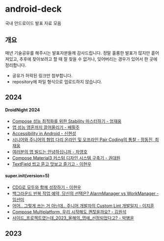 # android-deck
국내 안드로이드 발표 자료 모음

## 개요
매년 기술공유를 해주시는 발표자분들께 감사드립니다. 정말 훌륭한 발표가 많지만 흩어져있고, 추후에 찾아보려고 할 때 잘 찾을 수 없거나, 잊어버리는 경우가 있어서 한 곳에 정리합니다.

- 공유가 허락된 링크만 첨부합니다.
- repository에 파일 형식으로 업로드하지 않습니다.

## 2024
#### DroidNight 2024
- [Compose 성능 최적화를 위한 Stability 마스터하기 - 엄재웅](https://speakerdeck.com/skydoves/kr-2024-droidknights-mastering-stability-to-optimize-compose-performance)
- [앱 성능 영혼까지 끌어올리기 - 배필주](https://speakerdeck.com/veronikapj/aeb-seongneung-yeonghonggaji-ggeuleoolrigi)
- [Accessibility in Android - 신현성](https://speakerdeck.com/nanamare/droid-knights-2024-accessibility-in-android-ed460750-9a06-4e7e-b156-5decf7596817)
- [시니어와 주니어의 협업 다리 온라인 및 오프라인 Pair Coding의 통찰 - 정동진, 최재웅](https://bit.ly/3yX3Rbv)
- [여러분의 앱 빌드는 안녕하십니까 - 차영호](https://docs.google.com/presentation/d/1_aIuyBlTZyYQPxUH3PiZg91Rs-ImbDXjiir9j0R5e2Q/mobilepresent?slide=id.g2ca7a695c3a_0_54)
- [Compose Material3 커스텀 디자인 시스템 구축기 - 권대원](https://speakerdeck.com/kwondae/droidknights-2024-compose-material3-keoseuteom-dijain-siseutem-gucuggi)
- [TextField 씹고 뜯고 맛보고 즐기고 - 이현우](https://speakerdeck.com/l2hyunwoo/textfield-ssibgo-ddeudgo-masbogo-jeulgigo)

#### super.init(version=5)
- [CDG로 모두와 함께 성장하기 - 이현우](https://speakerdeck.com/l2hyunwoo/cdgro-moduwa-hamgge-seongjanghagi)
- [백그라운드 반복 작업 예약, 당신의 선택은? AlarmManager vs WorkManager - 임선미](https://speakerdeck.com/nnal0256/super-init-baeggeuraundeu-banbog-jageob-yeyag-dangsinyi-seontaegeun)
- [어어.. 그렇게 쓰는 거 아닌데.. 주니어 개발자의 Custom Lint 개발일지 - 이지훈](https://speakerdeck.com/leejihoon/eoeo-dot-geureohge-sseuneun-geo-aninde-dot-junieo-gaebaljayi-custom-lint-gaebalilji-super-init5)
- [Compose Multiplatform, 우리 시작해도 괜찮을까요? - 김원석](https://speakerdeck.com/onseok/compose-multiplatform-uri-sijaghaedo-gwaencanheulggayo)
- [사이드_프로젝트였는데_2023_올해의_앱에_선정되었다고? - 박병윤](https://speakerdeck.com/bombakbang/saideu-peurojegteuyeossneunde-2023-olhaeyi-aebe-seonjeongdoeeossdago)


## 2023
